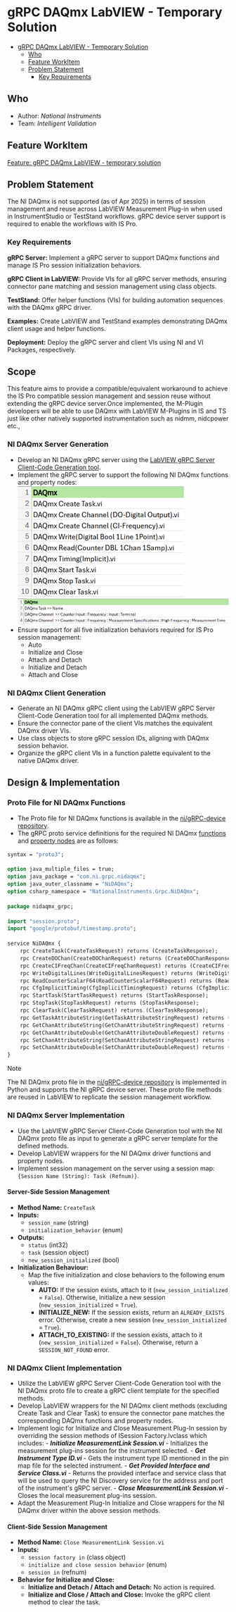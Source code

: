 # gRPC DAQmx LabVIEW - Temporary Solution

- [gRPC DAQmx LabVIEW - Temporary Solution](#grpc-daqmx-labview---temporary-solution)
    - [Who](#who)
    - [Feature WorkItem](#feature-workitem)
    - [Problem Statement](#problem-statement)
        - [Key Requirements](#key-requirements)

## Who

- Author: _National Instruments_
- Team: _Intelligent Validation_

## Feature WorkItem

[Feature: gRPC DAQmx LabVIEW - temporary solution](https://dev.azure.com/ni/DevCentral/_workitems/edit/3055103/)

## Problem Statement

The NI DAQmx is not supported (as of Apr 2025) in terms of session management and reuse across LabVIEW Measurement Plug-in when used in InstrumentStudio or TestStand workflows. gRPC device server support is required to enable the workflows with IS Pro.

### Key Requirements

**gRPC Server:** Implement a gRPC server to support DAQmx functions and manage IS Pro session initialization behaviors.

**gRPC Client in LabVIEW:** Provide VIs for all gRPC server methods, ensuring connector pane matching and session management using class objects.

**TestStand:** Offer helper functions (VIs) for building automation sequences with the DAQmx gRPC driver.

**Examples:** Create LabVIEW and TestStand examples demonstrating DAQmx client usage and helper functions.

**Deployment:** Deploy the gRPC server and client VIs using NI and VI Packages, respectively.

## Scope

This feature aims to provide a compatible/equivalent workaround to achieve the IS Pro compatible session management and session reuse without extending the gRPC device server.Once implemented, the M-Plugin developers will be able to use DAQmx with LabVIEW M-Plugins in IS and TS just like other natively supported instrumentation such as nidmm, nidcpower etc.,

### NI DAQmx Server Generation

- Develop an NI DAQmx gRPC server using the [LabVIEW gRPC Server Client-Code Generation tool](https://github.com/ni/grpc-labview/blob/master/labview%20source/Client%20Server%20Support%20New/gRPC%20Scripting%20Tools/Open%20gRPC%20Server-Client%20%5B2%5D%20-%20Code%20Generator.vi).
- Implement the gRPC server to support the following NI DAQmx functions and property nodes:  
    ![DAQmx Functions](Images/DAQmx_Functions.png)  
    ![DAQmx Property Nodes](Images/DAQmx_Property_Nodes.png)
- Ensure support for all five initialization behaviors required for IS Pro session management:
    - Auto
    - Initialize and Close
    - Attach and Detach
    - Initialize and Detach
    - Attach and Close

### NI DAQmx Client Generation

- Generate an NI DAQmx gRPC client using the LabVIEW gRPC Server Client-Code Generation tool for all implemented DAQmx methods.
- Ensure the connector pane of the client VIs matches the equivalent DAQmx driver VIs.
- Use class objects to store gRPC session IDs, aligning with DAQmx session behavior.
- Organize the gRPC client VIs in a function palette equivalent to the native DAQmx driver.

## Design & Implementation

### Proto File for NI DAQmx Functions

- The Proto file for NI DAQmx functions is available in the [ni/gRPC-device repository](https://github.com/ni/grpc-device/blob/main/generated/nidaqmx/nidaqmx.proto).
- The gRPC proto service definitions for the required NI DAQmx [functions](Images/DAQmx_Functions.png) and [property nodes](Images/DAQmx_Property_Nodes.png) are as follows:
```proto
syntax = "proto3";

option java_multiple_files = true;
option java_package = "com.ni.grpc.nidaqmx";
option java_outer_classname = "NiDAQmx";
option csharp_namespace = "NationalInstruments.Grpc.NiDAQmx";

package nidaqmx_grpc;

import "session.proto";
import "google/protobuf/timestamp.proto";

service NiDAQmx {
    rpc CreateTask(CreateTaskRequest) returns (CreateTaskResponse);
    rpc CreateDOChan(CreateDOChanRequest) returns (CreateDOChanResponse);
    rpc CreateCIFreqChan(CreateCIFreqChanRequest) returns (CreateCIFreqChanResponse);
    rpc WriteDigitalLines(WriteDigitalLinesRequest) returns (WriteDigitalLinesResponse);
    rpc ReadCounterScalarF64(ReadCounterScalarF64Request) returns (ReadCounterScalarF64Response);
    rpc CfgImplicitTiming(CfgImplicitTimingRequest) returns (CfgImplicitTimingResponse);
    rpc StartTask(StartTaskRequest) returns (StartTaskResponse);
    rpc StopTask(StopTaskRequest) returns (StopTaskResponse);
    rpc ClearTask(ClearTaskRequest) returns (ClearTaskResponse);
    rpc GetTaskAttributeString(GetTaskAttributeStringRequest) returns (GetTaskAttributeStringResponse);
    rpc GetChanAttributeString(GetChanAttributeStringRequest) returns (GetChanAttributeStringResponse);
    rpc GetChanAttributeDouble(GetChanAttributeDoubleRequest) returns (GetChanAttributeDoubleResponse);
    rpc SetChanAttributeString(SetChanAttributeStringRequest) returns (SetChanAttributeStringResponse);
    rpc SetChanAttributeDouble(SetChanAttributeDoubleRequest) returns (SetChanAttributeDoubleResponse);
}
```
> [!NOTE]
> The NI DAQmx proto file in the [ni/gRPC-device repository](https://github.com/ni/grpc-device/blob/main/generated/nidaqmx/nidaqmx.proto) is implemented in Python and supports the NI gRPC device server. These proto file methods are reused in LabVIEW to replicate the session management workflow.

### NI DAQmx Server Implementation

- Use the LabVIEW gRPC Server Client-Code Generation tool with the NI DAQmx proto file as input to generate a gRPC server template for the defined methods.
- Develop LabVIEW wrappers for the NI DAQmx driver functions and property nodes.
- Implement session management on the server using a session map: `{Session Name (String): Task (Refnum)}`.

#### Server-Side Session Management

- **Method Name:** `CreateTask`
- **Inputs:** 
    - `session_name` (string)
    - `initialization_behavior` (enum)
- **Outputs:**
    - `status` (int32)
    - `task` (session object)
    - `new_session_initialized` (bool)
- **Initialization Behaviour:**
    - Map the five initialization and close behaviors to the following enum values:
        - **AUTO:** If the session exists, attach to it (`new_session_initialized` = `False`). Otherwise, initialize a new session (`new_session_initialized` = `True`).
        - **INITIALIZE_NEW:** If the session exists, return an `ALREADY_EXISTS` error. Otherwise, create a new session (`new_session_initialized` = `True`).
        - **ATTACH_TO_EXISTING:** If the session exists, attach to it (`new_session_initialized` = `False`). Otherwise, return a `SESSION_NOT_FOUND` error.

### NI DAQmx Client Implementation

- Utilize the LabVIEW gRPC Server Client-Code Generation tool with the NI DAQmx proto file to create a gRPC client template for the specified methods.
- Develop LabVIEW wrappers for the NI DAQmx client methods (excluding Create Task and Clear Task) to ensure the connector pane matches the corresponding DAQmx functions and property nodes.
- Implement logic for Initialize and Close Measurement Plug-In session by overriding the session methods of ISession Factory.lvclass which includes: 
      - ***Initialize MeasurementLink Session.vi*** - Initializes the measurement plug-ins session for the instrument selected.
      - ***Get Instrument Type ID.vi*** - Gets the instrument type ID mentioned in the pin map file for the selected instrument.
      - ***Get Provided Interface and Service Class.vi*** - Returns the provided interface and service class that will be used to query the NI Discovery service for the address and port of the instrument's gRPC server.
      - ***Close MeasurementLink Session.vi*** - Closes the local measurement plug-ins session.
- Adapt the Measurement Plug-In Initialize and Close wrappers for the NI DAQmx driver within the above session methods.

#### Client-Side Session Management

- **Method Name:** `Close MeasurementLink Session.vi`
- **Inputs:** 
    - `session factory in` (class object)
    - `initialize and close session behavior` (enum)
    - `session in` (refnum)
- **Behavior for Initialize and Close:** 
    - **Initialize and Detach / Attach and Detach:** No action is required.
    - **Initialize and Close / Attach and Close:** Invoke the gRPC client method to clear the task.